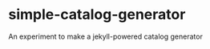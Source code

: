 simple-catalog-generator
========================

An experiment to make a jekyll-powered catalog generator
